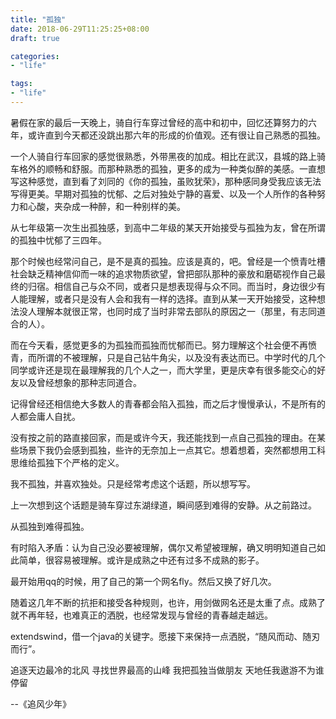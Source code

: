 ```yaml
---
title: "孤独"
date: 2018-06-29T11:25:25+08:00
draft: true

categories:
- "life"

tags:
- "life"
---
```




暑假在家的最后一天晚上，骑自行车穿过曾经的高中和初中，回忆还算努力的六年，或许直到今天都还没跳出那六年的形成的价值观。还有很让自己熟悉的孤独。

一个人骑自行车回家的感觉很熟悉，外带黑夜的加成。相比在武汉，县城的路上骑车格外的顺畅和舒服。而那种熟悉的孤独，更多的成为一种类似醉的美感。一直想写这种感觉，直到看了刘同的《你的孤独，虽败犹荣》，那种感同身受我应该无法写得更美。早期对孤独的忧郁、之后对独处宁静的喜爱、以及一个人所作的各种努力和心酸，夹杂成一种醉，和一种别样的美。


从七年级第一次生出孤独感，到高中二年级的某天开始接受与孤独为友，曾在所谓的孤独中忧郁了三四年。

那个时候也经常问自己，是不是真的孤独。应该是真的，吧。曾经是一个愤青吐槽社会缺乏精神信仰而一味的追求物质欲望，曾把部队那种的豪放和磨砺视作自己最终的归宿。相信自己与众不同，或者只是想表现得与众不同。而当时，身边很少有人能理解，或者只是没有人会和我有一样的选择。直到从某一天开始接受，这种想法没人理解本就很正常，也同时成了当时非常去部队的原因之一（那里，有志同道合的人）。

而在今天看，感觉更多的为孤独而孤独而忧郁而已。努力理解这个社会便不再愤青，而所谓的不被理解，只是自己钻牛角尖，以及没有表达而已。中学时代的几个同学或许还是现在最理解我的几个人之一，而大学里，更是庆幸有很多能交心的好友以及曾经想象的那种志同道合。

记得曾经还相信绝大多数人的青春都会陷入孤独，而之后才慢慢承认，不是所有的人都会庸人自扰。

没有按之前的路直接回家，而是或许今天，我还能找到一点自己孤独的理由。在某些场景下我仍会感到孤独，些许的无奈加上一点其它。想着想着，突然都想用工科思维给孤独下个严格的定义。


我不孤独，并喜欢独处。只是经常考虑这个话题，所以想写写。

上一次想到这个话题是骑车穿过东湖绿道，瞬间感到难得的安静。从之前路过。



从孤独到难得孤独。


有时陷入矛盾：认为自己没必要被理解，偶尔又希望被理解，确又明明知道自己如此简单，很容易被理解。或许是成熟之中还有过多不成熟的影子。


最开始用qq的时候，用了自己的第一个网名fly。然后又换了好几次。

随着这几年不断的抗拒和接受各种规则，也许，用剑做网名还是太重了点。成熟了就不再年轻，也难真正的洒脱，也经常发现与曾经的青春越走越远。

extendswind，借一个java的关键字。愿接下来保持一点洒脱，“随风而动、随刃而行”。

> 
追逐天边最冷的北风
寻找世界最高的山峰
我把孤独当做朋友
天地任我遨游不为谁停留
> 
 --《追风少年》

